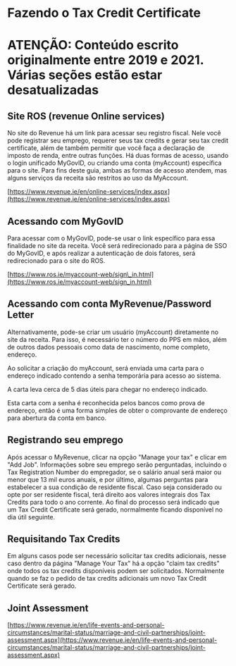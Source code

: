 # Fazendo o Tax Credit Certificate

# **ATENÇÃO: Conteúdo escrito originalmente entre 2019 e 2021. Várias seções estão estar desatualizadas**

## Site ROS (revenue Online services)

No site do Revenue há um link para acessar seu registro fiscal. Nele você pode registrar seu emprego, requerer seus tax credits e gerar seu tax credit certificate, além de também permitir que você faça a declaração de imposto de renda, entre outras funções. Há duas formas de acesso, usando o login unificado MyGovID, ou criando uma conta (myAccount) específica para o site. Para fins deste guia, ambas as formas de acesso atendem, mas alguns serviços da receita são restritos ao uso da MyAccount.

[https://www.revenue.ie/en/online-services/index.aspx](https://www.revenue.ie/en/online-services/index.aspx)

## Acessando com MyGovID

Para acessar com o MyGovID, pode-se usar o link específico para essa finalidade no site da receita. Você será redirecionado para a página de SSO do MyGovID, e após realizar a autenticação de dois fatores, será redirecionado para o site do ROS.

[https://www.ros.ie/myaccount-web/sign\_in.html](https://www.ros.ie/myaccount-web/sign_in.html)

## Acessando com conta MyRevenue/Password Letter

Alternativamente, pode-se criar um usuário (myAccount) diretamente no site da receita. Para isso, é necessário ter o número do PPS em mãos, além de outros dados pessoais como data de nascimento, nome completo, endereço.

Ao solicitar a criação do myAccount, será enviada uma carta para o endereço indicado contendo a senha temporária para acesso ao sistema.

A carta leva cerca de 5 dias úteis para chegar no endereço indicado.

Esta carta com a senha é reconhecida pelos bancos como prova de endereço, então é uma forma simples de obter o comprovante de endereço para abertura da conta em banco.

## Registrando seu emprego

Após acessar o MyRevenue, clicar na opção "Manage your tax" e clicar em "Add Job". Informações sobre seu emprego serão perguntadas, incluindo o Tax Registration Number do empregador, se o salário anual será maior ou menor que 13 mil euros anuais, e por último, algumas perguntas para estabelecer a sua condição de residente fiscal. Caso seja considerado ou opte por ser residente fiscal, terá direito aos valores integrais dos Tax Credits para todo o ano corrente. Ao final do processo será indicado que um Tax Credit Certificate será gerado, normalmente ficando disponível no dia útil seguinte.

## Requisitando Tax Credits

Em alguns casos pode ser necessário solicitar tax credits adicionais, nesse caso dentro da página "Manage Your Tax" há a opção "claim tax credits" onde todos os tax credits disponíveis podem ser solicitados. Normalmente quando se faz o pedido de tax credits adicionais um novo Tax Credit Certificate será gerado.

## Joint Assessment

[https://www.revenue.ie/en/life-events-and-personal-circumstances/marital-status/marriage-and-civil-partnerships/joint-assessment.aspx](https://www.revenue.ie/en/life-events-and-personal-circumstances/marital-status/marriage-and-civil-partnerships/joint-assessment.aspx)

